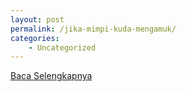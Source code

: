 ```yaml
---
layout: post
permalink: /jika-mimpi-kuda-mengamuk/
categories:
    - Uncategorized
---
```


[Baca Selengkapnya](/10)
